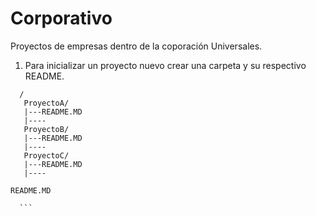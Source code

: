 # Corporativo
Proyectos de empresas dentro de la coporación Universales.

  1. Para inicializar un proyecto nuevo crear una carpeta y su respectivo README.
  
   ```
	 /
      ProyectoA/
      |---README.MD
      |----
      ProyectoB/
      |---README.MD
      |----
      ProyectoC/
      |---README.MD
      |----
      
   README.MD
	 
	 ```
      
       
 
  
